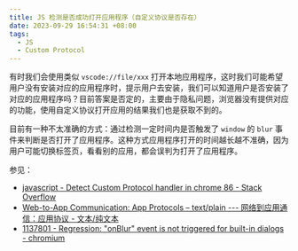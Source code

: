 ```yaml
---
title: JS 检测是否成功打开应用程序（自定义协议是否存在）
date: 2023-09-29 16:54:31 +08:00
tags:
  - JS
  - Custom Protocol
---
```


有时我们会使用类似 `vscode://file/xxx` 打开本地应用程序，这时我们可能希望用户没有安装对应的应用程序时，提示用户去安装，我们可以知道用户是否安装了对应的应用程序吗？目前答案是否定的，主要由于隐私问题，浏览器没有提供对应的功能，使用自定义协议打开应用的结果我们也是获取不到的。

目前有一种不太准确的方式：通过检测一定时间内是否触发了 `window` 的 `blur` 事件来判断是否打开了应用程序。这种方式应用程序打开的时间越长越不准确，因为用户可能切换标签页，看看别的应用，都会误判为打开了应用程序。

参见：

- [javascript - Detect Custom Protocol handler in chrome 86 - Stack Overflow](https://stackoverflow.com/questions/64658489/detect-custom-protocol-handler-in-chrome-86)
- [Web-to-App Communication: App Protocols – text/plain --- 网络到应用通信：应用协议 - 文本/纯文本](https://textslashplain.com/2019/08/29/web-to-app-communication-app-protocols/)
- [1137801 - Regression: "onBlur" event is not triggered for built-in dialogs - chromium](https://bugs.chromium.org/p/chromium/issues/detail?id=1137801)
